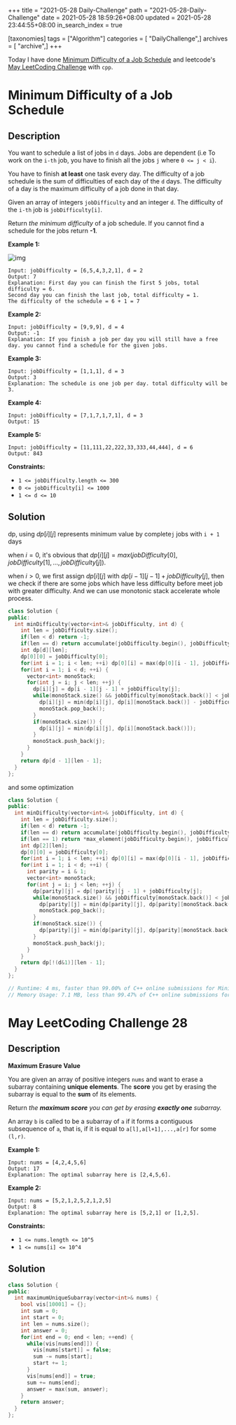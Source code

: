 +++
title = "2021-05-28 Daily-Challenge"
path = "2021-05-28-Daily-Challenge"
date = 2021-05-28 18:59:26+08:00
updated = 2021-05-28 23:44:55+08:00
in_search_index = true

[taxonomies]
tags = ["Algorithm"]
categories = [ "DailyChallenge",]
archives = [ "archive",]
+++

Today I have done [Minimum Difficulty of a Job Schedule](https://leetcode.com/problems/minimum-difficulty-of-a-job-schedule/) and leetcode's [May LeetCoding Challenge](https://leetcode.com/explore/challenge/card/may-leetcoding-challenge-2021/601/week-4-may-22nd-may-28th/3758/) with `cpp`.

<!-- more -->

# Minimum Difficulty of a Job Schedule

## Description

You want to schedule a list of jobs in `d` days. Jobs are dependent (i.e To work on the `i-th` job, you have to finish all the jobs `j` where `0 <= j < i`).

You have to finish **at least** one task every day. The difficulty of a job schedule is the sum of difficulties of each day of the `d` days. The difficulty of a day is the maximum difficulty of a job done in that day.

Given an array of integers `jobDifficulty` and an integer `d`. The difficulty of the `i-th` job is `jobDifficulty[i]`.

Return *the minimum difficulty* of a job schedule. If you cannot find a schedule for the jobs return **-1**.

 

**Example 1:**

![img](https://assets.leetcode.com/uploads/2020/01/16/untitled.png)

```
Input: jobDifficulty = [6,5,4,3,2,1], d = 2
Output: 7
Explanation: First day you can finish the first 5 jobs, total difficulty = 6.
Second day you can finish the last job, total difficulty = 1.
The difficulty of the schedule = 6 + 1 = 7 
```

**Example 2:**

```
Input: jobDifficulty = [9,9,9], d = 4
Output: -1
Explanation: If you finish a job per day you will still have a free day. you cannot find a schedule for the given jobs.
```

**Example 3:**

```
Input: jobDifficulty = [1,1,1], d = 3
Output: 3
Explanation: The schedule is one job per day. total difficulty will be 3.
```

**Example 4:**

```
Input: jobDifficulty = [7,1,7,1,7,1], d = 3
Output: 15
```

**Example 5:**

```
Input: jobDifficulty = [11,111,22,222,33,333,44,444], d = 6
Output: 843
```

 

**Constraints:**

- `1 <= jobDifficulty.length <= 300`
- `0 <= jobDifficulty[i] <= 1000`
- `1 <= d <= 10`

## Solution

dp, using $dp[i][j]$ represents minimum value by complete`j` jobs with `i + 1` days

when $i = 0$, it's obvious that $dp[i][j] = max(jobDifficulty[0], jobDifficulty[1], ... ,jobDifficulty[j])$.

when $i > 0$, we first assign $dp[i][j]$ with $dp[i-1][j-1]+jobDifficulty[j]$, then we check if there are some jobs which have less difficulty before meet job with greater difficulty. And we can use monotonic stack accelerate whole process.

``` cpp
class Solution {
public:
  int minDifficulty(vector<int>& jobDifficulty, int d) {
    int len = jobDifficulty.size();
    if(len < d) return -1;
    if(len == d) return accumulate(jobDifficulty.begin(), jobDifficulty.end(), 0);
    int dp[d][len];
    dp[0][0] = jobDifficulty[0];
    for(int i = 1; i < len; ++i) dp[0][i] = max(dp[0][i - 1], jobDifficulty[i]);
    for(int i = 1; i < d; ++i) {
      vector<int> monoStack;
      for(int j = i; j < len; ++j) {
        dp[i][j] = dp[i - 1][j - 1] + jobDifficulty[j];
        while(monoStack.size() && jobDifficulty[monoStack.back()] < jobDifficulty[j]) {
          dp[i][j] = min(dp[i][j], dp[i][monoStack.back()] - jobDifficulty[monoStack.back()] + jobDifficulty[j]);
          monoStack.pop_back();
        }
        if(monoStack.size()) {
          dp[i][j] = min(dp[i][j], dp[i][monoStack.back()]);
        }
        monoStack.push_back(j);
      }
    }
    return dp[d - 1][len - 1];
  }
};
```

and some optimization

``` cpp
class Solution {
public:
  int minDifficulty(vector<int>& jobDifficulty, int d) {
    int len = jobDifficulty.size();
    if(len < d) return -1;
    if(len == d) return accumulate(jobDifficulty.begin(), jobDifficulty.end(), 0);
    if(len == 1) return *max_element(jobDifficulty.begin(), jobDifficulty.end());
    int dp[2][len];
    dp[0][0] = jobDifficulty[0];
    for(int i = 1; i < len; ++i) dp[0][i] = max(dp[0][i - 1], jobDifficulty[i]);
    for(int i = 1; i < d; ++i) {
      int parity = i & 1;
      vector<int> monoStack;
      for(int j = i; j < len; ++j) {
        dp[parity][j] = dp[!parity][j - 1] + jobDifficulty[j];
        while(monoStack.size() && jobDifficulty[monoStack.back()] < jobDifficulty[j]) {
          dp[parity][j] = min(dp[parity][j], dp[parity][monoStack.back()] - jobDifficulty[monoStack.back()] + jobDifficulty[j]);
          monoStack.pop_back();
        }
        if(monoStack.size()) {
          dp[parity][j] = min(dp[parity][j], dp[parity][monoStack.back()]);
        }
        monoStack.push_back(j);
      }
    }
    return dp[!(d&1)][len - 1];
  }
};

// Runtime: 4 ms, faster than 99.00% of C++ online submissions for Minimum Difficulty of a Job Schedule.
// Memory Usage: 7.1 MB, less than 99.47% of C++ online submissions for Minimum Difficulty of a Job Schedule.
```

# May LeetCoding Challenge 28

## Description

**Maximum Erasure Value**

You are given an array of positive integers `nums` and want to erase a subarray containing **unique elements**. The **score** you get by erasing the subarray is equal to the **sum** of its elements.

Return *the **maximum score** you can get by erasing **exactly one** subarray.*

An array `b` is called to be a subarray of `a` if it forms a contiguous subsequence of `a`, that is, if it is equal to `a[l],a[l+1],...,a[r]` for some `(l,r)`.

 

**Example 1:**

```
Input: nums = [4,2,4,5,6]
Output: 17
Explanation: The optimal subarray here is [2,4,5,6].
```

**Example 2:**

```
Input: nums = [5,2,1,2,5,2,1,2,5]
Output: 8
Explanation: The optimal subarray here is [5,2,1] or [1,2,5].
```

 

**Constraints:**

- `1 <= nums.length <= 10^5`
- `1 <= nums[i] <= 10^4`

## Solution

``` cpp
class Solution {
public:
  int maximumUniqueSubarray(vector<int>& nums) {
    bool vis[10001] = {};
    int sum = 0;
    int start = 0;
    int len = nums.size();
    int answer = 0;
    for(int end = 0; end < len; ++end) {
      while(vis[nums[end]]) {
        vis[nums[start]] = false;
        sum -= nums[start];
        start += 1;
      }
      vis[nums[end]] = true;
      sum += nums[end];
      answer = max(sum, answer);
    }
    return answer;
  }
};
```
